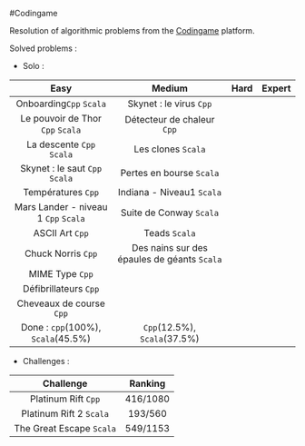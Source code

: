 #Codingame

Resolution of algorithmic problems from the [Codingame](http://www.codingame.com/) platform.

Solved problems :
- Solo :

| Easy | Medium | Hard | Expert
| :---: | :---: | :---: | :---: |
Onboarding`Cpp` `Scala` | Skynet : le virus `Cpp` ||
Le pouvoir de Thor `Cpp` `Scala` | Détecteur de chaleur `Cpp` ||
La descente `Cpp` `Scala` | Les clones `Scala`||
Skynet : le saut `Cpp` `Scala` | Pertes en bourse `Scala`||
Températures `Cpp` | Indiana - Niveau1 `Scala`||
Mars Lander - niveau 1 `Cpp` `Scala` | Suite de Conway `Scala` ||
ASCII Art `Cpp` | Teads `Scala` ||
Chuck Norris `Cpp` | Des nains sur des épaules de géants `Scala` ||
MIME Type `Cpp` |||
Défibrillateurs `Cpp` |||
Cheveaux de course `Cpp` |||
Done : `cpp`(100%), `Scala`(45.5%) | `Cpp`(12.5%), `Scala`(37.5%) ||


- Challenges :

Challenge | Ranking
| :---: | :---:|
Platinum Rift `Cpp` | 416/1080
Platinum Rift 2 `Scala` | 193/560
The Great Escape `Scala` | 549/1153
